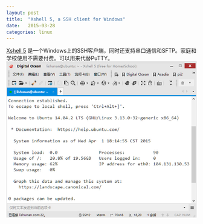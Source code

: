 ```yaml
---
layout: post
title:  "Xshell 5, a SSH client for Windows"
date:   2015-03-28
categories: linux
---
```

  [Xshell 5][Xshell 5] 是一个Windows上的SSH客户端，同时还支持串口通信和SFTP。家庭和学校使用不需要付费。可以用来代替PuTTY。
![Xshell](/images/xshell5.jpg)

[Xshell 5]:      http://www.netsarang.com/download/down_xsh5.html

